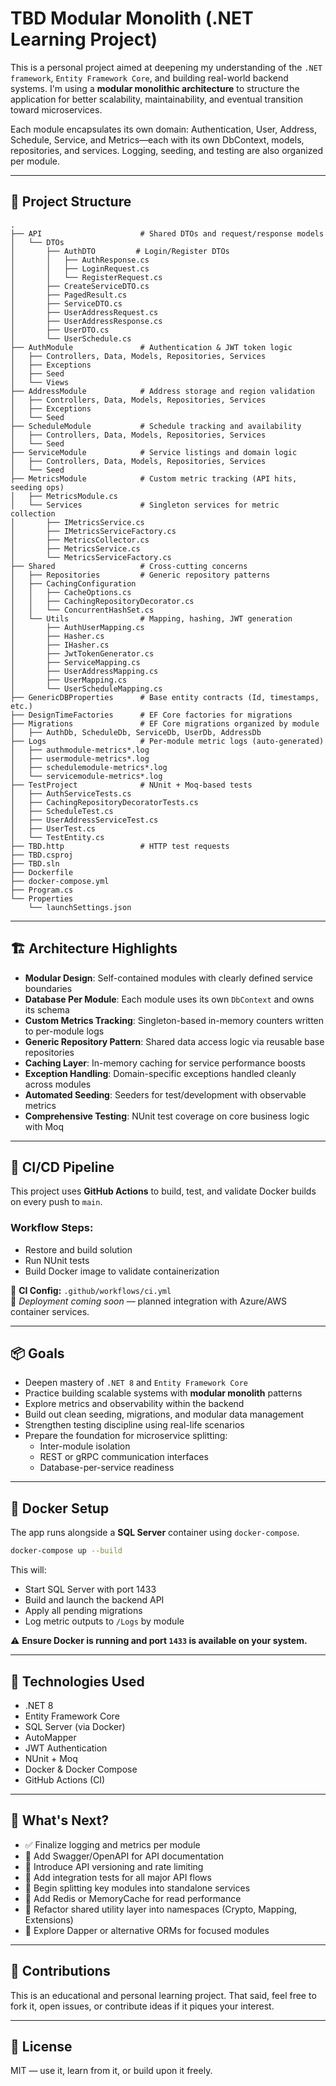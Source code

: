 # TBD Modular Monolith (.NET Learning Project)

This is a personal project aimed at deepening my understanding of the `.NET framework`, `Entity Framework Core`,
and building real-world backend systems. I'm using a **modular monolithic architecture** to structure the application
for better scalability, maintainability, and eventual transition toward microservices.

Each module encapsulates its own domain: Authentication, User, Address, Schedule, Service, and Metrics—each with its own
DbContext, models, repositories, and services. Logging, seeding, and testing are also organized per module.

---

## 🧱 Project Structure

```plaintext
.
├── API                      # Shared DTOs and request/response models
│   └── DTOs
│       ├── AuthDTO         # Login/Register DTOs
│       │   ├── AuthResponse.cs
│       │   ├── LoginRequest.cs
│       │   └── RegisterRequest.cs
│       ├── CreateServiceDTO.cs
│       ├── PagedResult.cs
│       ├── ServiceDTO.cs
│       ├── UserAddressRequest.cs
│       ├── UserAddressResponse.cs
│       ├── UserDTO.cs
│       └── UserSchedule.cs
├── AuthModule               # Authentication & JWT token logic
│   ├── Controllers, Data, Models, Repositories, Services
│   ├── Exceptions
│   ├── Seed
│   └── Views
├── AddressModule            # Address storage and region validation
│   ├── Controllers, Data, Models, Repositories, Services
│   ├── Exceptions
│   └── Seed
├── ScheduleModule           # Schedule tracking and availability
│   ├── Controllers, Data, Models, Repositories, Services
│   └── Seed
├── ServiceModule            # Service listings and domain logic
│   ├── Controllers, Data, Models, Repositories, Services
│   └── Seed
├── MetricsModule            # Custom metric tracking (API hits, seeding ops)
│   ├── MetricsModule.cs
│   └── Services             # Singleton services for metric collection
│       ├── IMetricsService.cs
│       ├── IMetricsServiceFactory.cs
│       ├── MetricsCollector.cs
│       ├── MetricsService.cs
│       └── MetricsServiceFactory.cs
├── Shared                   # Cross-cutting concerns
│   ├── Repositories         # Generic repository patterns
│   ├── CachingConfiguration
│   │   ├── CacheOptions.cs
│   │   ├── CachingRepositoryDecorator.cs
│   │   └── ConcurrentHashSet.cs
│   └── Utils                # Mapping, hashing, JWT generation
│       ├── AuthUserMapping.cs
│       ├── Hasher.cs
│       ├── IHasher.cs
│       ├── JwtTokenGenerator.cs
│       ├── ServiceMapping.cs
│       ├── UserAddressMapping.cs
│       ├── UserMapping.cs
│       └── UserScheduleMapping.cs
├── GenericDBProperties      # Base entity contracts (Id, timestamps, etc.)
├── DesignTimeFactories      # EF Core factories for migrations
├── Migrations               # EF Core migrations organized by module
│   ├── AuthDb, ScheduleDb, ServiceDb, UserDb, AddressDb
├── Logs                     # Per-module metric logs (auto-generated)
│   ├── authmodule-metrics*.log
│   ├── usermodule-metrics*.log
│   ├── schedulemodule-metrics*.log
│   └── servicemodule-metrics*.log
├── TestProject              # NUnit + Moq-based tests
│   ├── AuthServiceTests.cs
│   ├── CachingRepositoryDecoratorTests.cs
│   ├── ScheduleTest.cs
│   ├── UserAddressServiceTest.cs
│   ├── UserTest.cs
│   └── TestEntity.cs
├── TBD.http                 # HTTP test requests
├── TBD.csproj
├── TBD.sln
├── Dockerfile
├── docker-compose.yml
├── Program.cs
└── Properties
    └── launchSettings.json
```

---

## 🏗️ Architecture Highlights

- **Modular Design**: Self-contained modules with clearly defined service boundaries
- **Database Per Module**: Each module uses its own `DbContext` and owns its schema
- **Custom Metrics Tracking**: Singleton-based in-memory counters written to per-module logs
- **Generic Repository Pattern**: Shared data access logic via reusable base repositories
- **Caching Layer**: In-memory caching for service performance boosts
- **Exception Handling**: Domain-specific exceptions handled cleanly across modules
- **Automated Seeding**: Seeders for test/development with observable metrics
- **Comprehensive Testing**: NUnit test coverage on core business logic with Moq

---

## 🔁 CI/CD Pipeline

This project uses **GitHub Actions** to build, test, and validate Docker builds on every push to `main`.

### Workflow Steps:
- Restore and build solution
- Run NUnit tests
- Build Docker image to validate containerization

📝 **CI Config:** `.github/workflows/ci.yml`  
📌 *Deployment coming soon* — planned integration with Azure/AWS container services.

---

## 📦 Goals

- Deepen mastery of `.NET 8` and `Entity Framework Core`
- Practice building scalable systems with **modular monolith** patterns
- Explore metrics and observability within the backend
- Build out clean seeding, migrations, and modular data management
- Strengthen testing discipline using real-life scenarios
- Prepare the foundation for microservice splitting:
    - Inter-module isolation
    - REST or gRPC communication interfaces
    - Database-per-service readiness

---

## 🐳 Docker Setup

The app runs alongside a **SQL Server** container using `docker-compose`.

```bash
docker-compose up --build
```

This will:
- Start SQL Server with port 1433
- Build and launch the backend API
- Apply all pending migrations
- Log metric outputs to `/Logs` by module

⚠️ **Ensure Docker is running and port `1433` is available on your system.**

---

## 🧰 Technologies Used

- .NET 8
- Entity Framework Core
- SQL Server (via Docker)
- AutoMapper
- JWT Authentication
- NUnit + Moq
- Docker & Docker Compose
- GitHub Actions (CI)

---

## 🔮 What's Next?

- ✅ Finalize logging and metrics per module
- 🔲 Add Swagger/OpenAPI for API documentation
- 🔲 Introduce API versioning and rate limiting
- 🔲 Add integration tests for all major API flows
- 🔲 Begin splitting key modules into standalone services
- 🔲 Add Redis or MemoryCache for read performance
- 🔲 Refactor shared utility layer into namespaces (Crypto, Mapping, Extensions)
- 🔲 Explore Dapper or alternative ORMs for focused modules

---

## 🙌 Contributions

This is an educational and personal learning project. That said, feel free to fork it, open issues, or contribute ideas
if it piques your interest.

---

## 📄 License

MIT — use it, learn from it, or build upon it freely.
